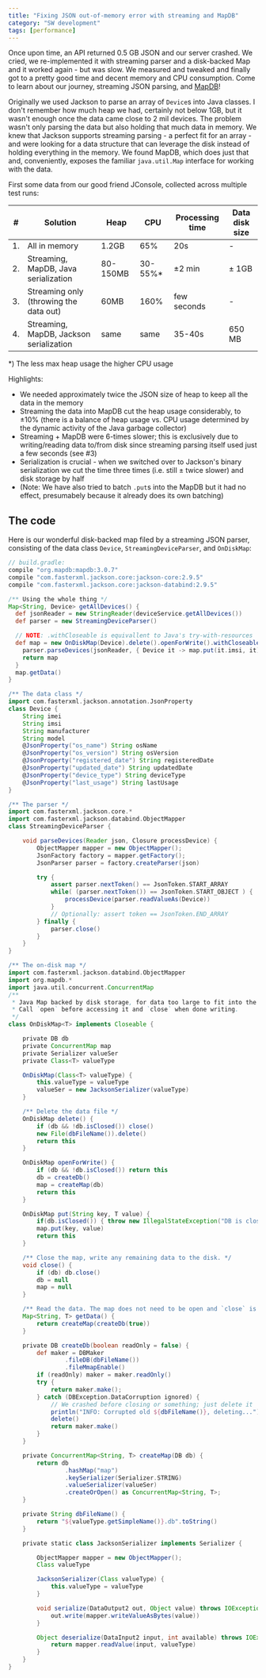 ```yaml
---
title: "Fixing JSON out-of-memory error with streaming and MapDB"
category: "SW development"
tags: [performance]
---
```


Once upon time, an API returned 0.5 GB JSON and our server crashed. We cried, we re-implemented it with streaming parser and a disk-backed Map and it worked again - but was slow. We measured and tweaked and finally got to a pretty good time and decent memory and CPU consumption. Come to learn about our journey, streaming JSON parsing, and [MapDB](http://www.mapdb.org/)!

<!--more-->

Originally we used Jackson to parse an array of `Device`s into Java classes. I don't remember how much heap we had, certainly not below 1GB, but it wasn't enough once the data came close to 2 mil devices. The problem wasn't only parsing the data but also holding that much data in memory. We knew that Jackson supports streaming parsing - a perfect fit for an array - and were looking for a data structure that can leverage the disk instead of holding everything in the memory. We found MapDB, which does just that and, conveniently, exposes the familiar `java.util.Map` interface for working with the data.

First some data from our good friend JConsole, collected across multiple test runs:

| #   | Solution                                | Heap     | CPU     | Processing time | Data disk size |
| --- | --------------------------------------- | -------- | ------- | --------------- | -------------- |
| 1.  | All in memory                           | 1.2GB    | 65%     | 20s             | -              |
| 2.  | Streaming, MapDB, Java serialization    | 80-150MB | 30-55%* | ±2 min          | ± 1GB          |
| 3.  | Streaming only (throwing the data out)  | 60MB     | 160%    | few seconds     | -              |
| 4.  | Streaming, MapDB, Jackson serialization | same     | same    | 35-40s          | 650 MB         |

*) The less max heap usage the higher CPU usage

Highlights:

* We needed approximately twice the JSON size of heap to keep all the data in the memory
* Streaming the data into MapDB cut the heap usage considerably, to ±10% (there is a balance of heap usage vs. CPU usage determined by the dynamic activity of the Java garbage collector)
* Streaming + MapDB were 6-times slower; this is exclusively due to writing/reading data to/from disk since  streaming parsing itself used just a few seconds (see #3)
* Serialization is crucial - when we switched over to Jackson's binary serialization we cut the time three times (i.e. still ± twice slower) and disk storage by half
* (Note: We have also tried to batch `.put`s into the MapDB but it had no effect, presumabely because it already does its own batching)

## The code

Here is our wonderful disk-backed map filed by a streaming JSON parser, consisting of the data class `Device`, `StreamingDeviceParser`, and `OnDiskMap`:

```groovy
// build.gradle:
compile "org.mapdb:mapdb:3.0.7"
compile "com.fasterxml.jackson.core:jackson-core:2.9.5"
compile "com.fasterxml.jackson.core:jackson-databind:2.9.5"
```

```groovy
/** Using the whole thing */
Map<String, Device> getAllDevices() {
  def jsonReader = new StringReader(deviceService.getAllDevices())
  def parser = new StreamingDeviceParser()

  // NOTE: .withCloseable is equivallent to Java's try-with-resources
  def map = new OnDiskMap(Device).delete().openForWrite().withCloseable { map ->
    parser.parseDevices(jsonReader, { Device it -> map.put(it.imsi, it) })
    return map
  }
  map.getData()
}

/** The data class */
import com.fasterxml.jackson.annotation.JsonProperty
class Device {
    String imei
    String imsi
    String manufacturer
    String model
    @JsonProperty("os_name") String osName
    @JsonProperty("os_version") String osVersion
    @JsonProperty("registered_date") String registeredDate
    @JsonProperty("updated_date") String updatedDate
    @JsonProperty("device_type") String deviceType
    @JsonProperty("last_usage") String lastUsage
}

/** The parser */
import com.fasterxml.jackson.core.*
import com.fasterxml.jackson.databind.ObjectMapper
class StreamingDeviceParser {

    void parseDevices(Reader json, Closure processDevice) {
        ObjectMapper mapper = new ObjectMapper();
        JsonFactory factory = mapper.getFactory();
        JsonParser parser = factory.createParser(json)

        try {
            assert parser.nextToken() == JsonToken.START_ARRAY
            while( (parser.nextToken()) == JsonToken.START_OBJECT ) {
                processDevice(parser.readValueAs(Device))
            }
            // Optionally: assert token == JsonToken.END_ARRAY
        } finally {
            parser.close()
        }
    }
}

/** The on-disk map */
import com.fasterxml.jackson.databind.ObjectMapper
import org.mapdb.*
import java.util.concurrent.ConcurrentMap
/**
 * Java Map backed by disk storage, for data too large to fit into the memory all at once.
 * Call `open` before accessing it and `close` when done writing.
 */
class OnDiskMap<T> implements Closeable {

    private DB db
    private ConcurrentMap map
    private Serializer valueSer
    private Class<T> valueType

    OnDiskMap(Class<T> valueType) {
        this.valueType = valueType
        valueSer = new JacksonSerializer(valueType)
    }

    /** Delete the data file */
    OnDiskMap delete() {
        if (db && !db.isClosed()) close()
        new File(dbFileName()).delete()
        return this
    }

    OnDiskMap openForWrite() {
        if (db && !db.isClosed()) return this
        db = createDb()
        map = createMap(db)
        return this
    }

    OnDiskMap put(String key, T value) {
        if(db.isClosed()) { throw new IllegalStateException("DB is closed") }
        map.put(key, value)
        return this
    }

    /** Close the map, write any remaining data to the disk. */
    void close() {
        if (db) db.close()
        db = null
        map = null
    }

    /** Read the data. The map does not need to be open and `close` is not necessary. */
    Map<String, T> getData() {
        return createMap(createDb(true))
    }

    private DB createDb(boolean readOnly = false) {
        def maker = DBMaker
                .fileDB(dbFileName())
                .fileMmapEnable()
        if (readOnly) maker = maker.readOnly()
        try {
            return maker.make();
        } catch (DBException.DataCorruption ignored) {
            // We crashed before closing or something; just delete it
            println("INFO: Corrupted old ${dbFileName()}, deleting...")
            delete()
            return maker.make()
        }
    }

    private ConcurrentMap<String, T> createMap(DB db) {
        return db
                .hashMap("map")
                .keySerializer(Serializer.STRING)
                .valueSerializer(valueSer)
                .createOrOpen() as ConcurrentMap<String, T>;
    }

    private String dbFileName() {
        return "${valueType.getSimpleName()}.db".toString()
    }

    private static class JacksonSerializer implements Serializer {

        ObjectMapper mapper = new ObjectMapper();
        Class valueType

        JacksonSerializer(Class valueType) {
            this.valueType = valueType
        }

        void serialize(DataOutput2 out, Object value) throws IOException {
            out.write(mapper.writeValueAsBytes(value))
        }

        Object deserialize(DataInput2 input, int available) throws IOException {
            return mapper.readValue(input, valueType)
        }
    }
}
```
